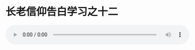 # 长老信仰告白学习之十二

<audio style="width: 100%;" preload="false" controls controlslist="nodownload"><source src="//cdn.wechat.edu.pl/audio/mp3/old/12279.mp3" type="audio/mpeg">Your browser does not support the audio element.</audio>


